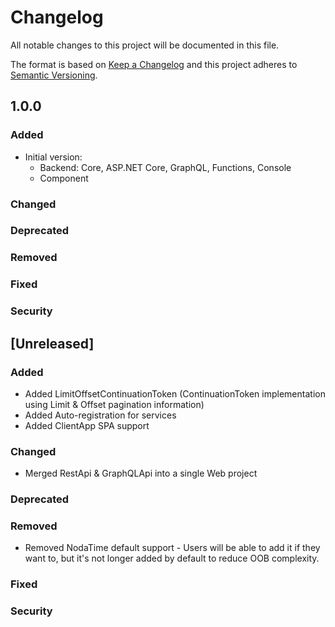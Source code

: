 # Changelog
All notable changes to this project will be documented in this file.

The format is based on [Keep a Changelog](http://keepachangelog.com/en/1.0.0/)
and this project adheres to [Semantic Versioning](http://semver.org/spec/v2.0.0.html).

## 1.0.0

### Added

- Initial version:
    - Backend: Core, ASP.NET Core, GraphQL, Functions, Console
    - Component

### Changed

### Deprecated

### Removed

### Fixed

### Security

## [Unreleased]

### Added

- Added LimitOffsetContinuationToken (ContinuationToken implementation using Limit & Offset pagination information)
- Added Auto-registration for services
- Added ClientApp SPA support

### Changed

- Merged RestApi & GraphQLApi into a single Web project

### Deprecated

### Removed

- Removed NodaTime default support - Users will be able to add it if they want to, but it's not longer added by default to reduce OOB complexity.

### Fixed

### Security


